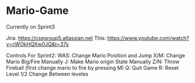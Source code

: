 # Mario-Game
Currently on Sprint3

Jira: https://csegroup5.atlassian.net
This:
https://www.youtube.com/watch?v=cWOkHQXw0JQ&t=37s

Controls For Sprint2:
WAS: Change Mario Position and Jump
X/M: Change Mario Big/Fire Manually
J: Make Mario origin State Manually
Z/N: Throw Fireball (first change mario to fire by pressing M)
Q: Quit Game
R: Reset Level
1/2 Change Between leveles
